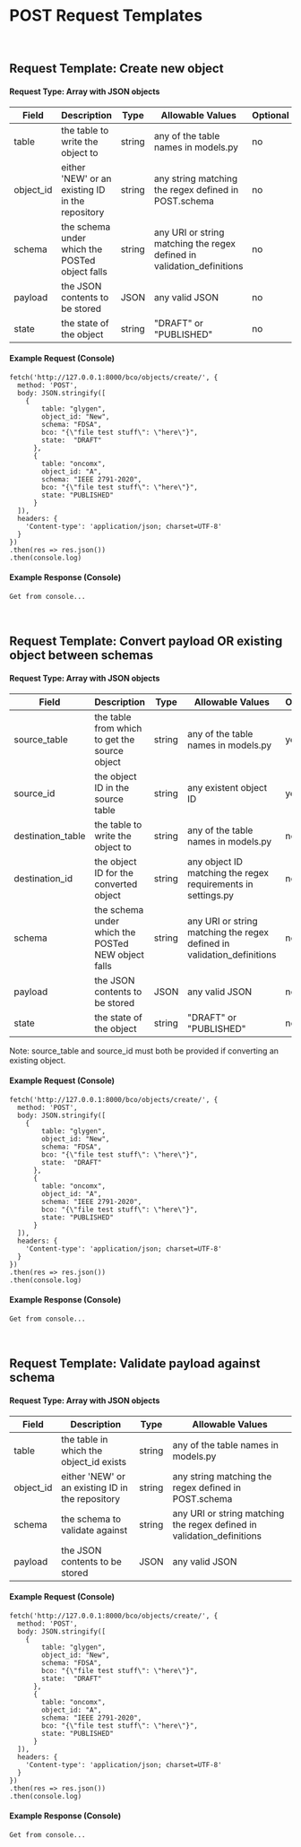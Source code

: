 # POST Request Templates

<br/>

## Request Template:  Create new object

#### Request Type:  Array with JSON objects

Field | Description | Type | Allowable Values | Optional
------------ | ------------ | ------------ | ------------- | -------------
table | the table to write the object to | string | any of the table names in models.py | no
object_id | either 'NEW' or an existing ID in the repository | string | any string matching the regex defined in POST.schema| no
schema | the schema under which the POSTed object falls | string | any URI or string matching the regex defined in validation_definitions| no
payload | the JSON contents to be stored | JSON | any valid JSON | no
state | the state of the object | string | "DRAFT" or "PUBLISHED"| no

#### Example Request (Console)

```
fetch('http://127.0.0.1:8000/bco/objects/create/', {
  method: 'POST',
  body: JSON.stringify([
  	{
	    table: "glygen",
	    object_id: "New",
	    schema: "FDSA",
	    bco: "{\"file test stuff\": \"here\"}",
	    state:  "DRAFT"
	  },
	  {
	    table: "oncomx",
	    object_id: "A",
	    schema: "IEEE 2791-2020",
	    bco: "{\"file test stuff\": \"here\"}",
	    state: "PUBLISHED"
	  }
  ]),
  headers: {
    'Content-type': 'application/json; charset=UTF-8'
  }
})
.then(res => res.json())
.then(console.log)
```

#### Example Response (Console)

```
Get from console...
```

<br/>

## Request Template:  Convert payload OR existing object between schemas

#### Request Type:  Array with JSON objects

Field | Description | Type | Allowable Values | Optional
------------ | ------------ | ------------ | ------------- | -------------
source_table | the table from which to get the source object | string | any of the table names in models.py | yes
source_id | the object ID in the source table | string | any existent object ID | yes
destination_table | the table to write the object to | string | any of the table names in models.py | no
destination_id | the object ID for the converted object | string | any object ID matching the regex requirements in settings.py | no
schema | the schema under which the POSTed NEW object falls | string | any URI or string matching the regex defined in validation_definitions | no
payload | the JSON contents to be stored | JSON | any valid JSON | no
state | the state of the object | string | "DRAFT" or "PUBLISHED" | no

Note: source_table and source_id must both be provided if converting an existing object.

#### Example Request (Console)

```
fetch('http://127.0.0.1:8000/bco/objects/create/', {
  method: 'POST',
  body: JSON.stringify([
  	{
	    table: "glygen",
	    object_id: "New",
	    schema: "FDSA",
	    bco: "{\"file test stuff\": \"here\"}",
	    state:  "DRAFT"
	  },
	  {
	    table: "oncomx",
	    object_id: "A",
	    schema: "IEEE 2791-2020",
	    bco: "{\"file test stuff\": \"here\"}",
	    state: "PUBLISHED"
	  }
  ]),
  headers: {
    'Content-type': 'application/json; charset=UTF-8'
  }
})
.then(res => res.json())
.then(console.log)
```

#### Example Response (Console)

```
Get from console...
```

<br/>

## Request Template:  Validate payload against schema

#### Request Type:  Array with JSON objects

Field | Description | Type | Allowable Values
------------ | ------------ | ------------ | -------------
table | the table in which the object_id exists | string | any of the table names in models.py
object_id | either 'NEW' or an existing ID in the repository | string | any string matching the regex defined in POST.schema
schema | the schema to validate against | string | any URI or string matching the regex defined in validation_definitions
payload | the JSON contents to be stored | JSON | any valid JSON

#### Example Request (Console)

```
fetch('http://127.0.0.1:8000/bco/objects/create/', {
  method: 'POST',
  body: JSON.stringify([
  	{
	    table: "glygen",
	    object_id: "New",
	    schema: "FDSA",
	    bco: "{\"file test stuff\": \"here\"}",
	    state:  "DRAFT"
	  },
	  {
	    table: "oncomx",
	    object_id: "A",
	    schema: "IEEE 2791-2020",
	    bco: "{\"file test stuff\": \"here\"}",
	    state: "PUBLISHED"
	  }
  ]),
  headers: {
    'Content-type': 'application/json; charset=UTF-8'
  }
})
.then(res => res.json())
.then(console.log)
```

#### Example Response (Console)

```
Get from console...
